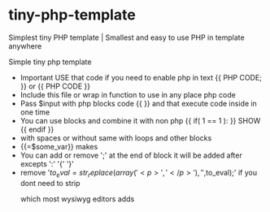 # tiny-php-template
Simplest tiny PHP template | Smallest and easy to use PHP in template anywhere

Simple tiny php template
 
 * Important USE that code if you need to enable php in text {{ PHP CODE; }} or {{ PHP CODE }}
 * Include this file or wrap in function to use in any place php code
 * Pass $input with php blocks code {{ }} and that execute code inside in one time
 * You can use blocks and combine it with non php {{ if( 1 == 1 ): }} SHOW {{ endif }}
 * with spaces or without same with loops and other blocks
 * {{=$some_var}} makes <?php echo $some_var; ?>
 * You can add or remove ';' at the end of block it will be added after excepts ':' '{' '}'
 * remove '$to_eval = str_replace(array('<p>','</p>'),'',$to_eval);' if you dont need to strip <p> which most wysiwyg editors adds

